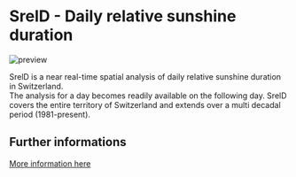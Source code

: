 # SrelD - Daily relative sunshine duration

![preview](${base_url}/meteosuisse/Sunshine_Duration/SrelD/SrelD.png)

SrelD is a near real-time spatial analysis of daily relative sunshine duration in Switzerland.  
The analysis for a day becomes readily available on the following day. 
SrelD covers the entire territory of Switzerland and extends over a multi decadal period (1981-present).

## Further informations

[More information here](${base_url}/meteosuisse/Sunshine_Duration/SrelD/SrelD.pdf)